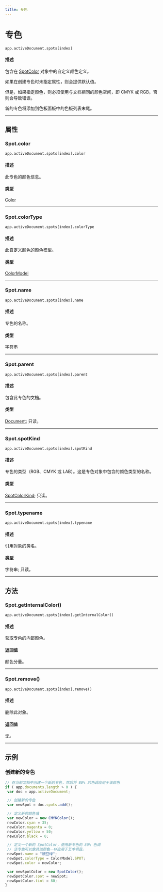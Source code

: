 ```yaml
---
title: 专色
---
```

# 专色

`app.activeDocument.spots[index]`

#### 描述

包含在 [SpotColor](.././SpotColor) 对象中的自定义颜色定义。

如果在创建专色时未指定属性，则会提供默认值。

但是，如果指定颜色，则必须使用与文档相同的颜色空间，即 CMYK 或 RGB。否则会导致错误。

新的专色将添加到色板面板中的色板列表末尾。

---

## 属性

### Spot.color

`app.activeDocument.spots[index].color`

#### 描述

此专色的颜色信息。

#### 类型

[Color](.././Color)

---

### Spot.colorType

`app.activeDocument.spots[index].colorType`

#### 描述

此自定义颜色的颜色模型。

#### 类型

[ColorModel](../scripting-constants#colormodel)

---

### Spot.name

`app.activeDocument.spots[index].name`

#### 描述

专色的名称。

#### 类型

字符串

---

### Spot.parent

`app.activeDocument.spots[index].parent`

#### 描述

包含此专色的文档。

#### 类型

[Document](.././Document); 只读。

---

### Spot.spotKind

`app.activeDocument.spots[index].spotKind`

#### 描述

专色的类型（RGB、CMYK 或 LAB）。这是专色对象中包含的颜色类型的名称。

#### 类型

[SpotColorKind](../scripting-constants#spotcolorkind); 只读。

---

### Spot.typename

`app.activeDocument.spots[index].typename`

#### 描述

引用对象的类名。

#### 类型

字符串; 只读。

---

## 方法

### Spot.getInternalColor()

`app.activeDocument.spots[index].getInternalColor()`

#### 描述

获取专色的内部颜色。

#### 返回值

颜色分量。

---

### Spot.remove()

`app.activeDocument.spots[index].remove()`

#### 描述

删除此对象。

#### 返回值

无。

---

## 示例

### 创建新的专色

```javascript
// 在当前文档中创建一个新的专色，然后将 80% 的色调应用于该颜色
if ( app.documents.length > 0 ) {
 var doc = app.activeDocument;

 // 创建新的专色
 var newSpot = doc.spots.add();

 // 定义新的颜色值
 var newColor = new CMYKColor();
 newColor.cyan = 35;
 newColor.magenta = 0;
 newColor.yellow = 50;
 newColor.black = 0;

 // 定义一个新的 SpotColor，使用新专色的 80% 色调
 // 该专色可以像其他颜色一样应用于艺术项目。
 newSpot.name = "豌豆绿";
 newSpot.colorType = ColorModel.SPOT;
 newSpot.color = newColor;

 var newSpotColor = new SpotColor();
 newSpotColor.spot = newSpot;
 newSpotColor.tint = 80;
}
```

